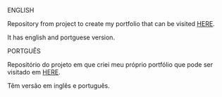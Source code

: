 ENGLISH

<p>Repository from project to create my portfolio that can be visited <a href="https://gustavokoichi.github.io/">HERE</a>.</p>
<p>It has english and portguese version.</p>

PORTGUÊS

<p>Repositório do projeto em que criei meu próprio portfólio que pode ser visitado em <a href="https://gustavokoichi.github.io/">HERE</a>.</p>
<p>Têm versão em inglês e português.</p>
